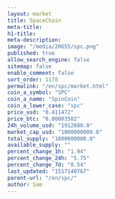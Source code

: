 ```yaml
---
layout: market
title: SpaceChain
meta-title: 
h1-title: 
meta-description: 
image: "/media/20655/spc.png"
published: true
allow_search_engine: false
sitemap: false
enable_comment: false
sort_order: 1178
permalink: "/en/spc/market.html"
coin_a_symbol: "SPC"
coin_a_name: "SpinCoin"
coin_a_lower_case: "spc"
price_usd: "0.411472"
price_btc: "0.00003502"
24h_volume_usd: "1912880.0"
market_cap_usd: "1000000000.0"
total_supply: "1000000000.0"
available_supply: ""
percent_change_1h: "1.94"
percent_change_24h: "5.75"
percent_change_7d: "8.54"
last_updated: "1517140767"
parent-url: "/en/spc/"
author: Sam
---
```


